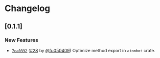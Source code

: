 # Changelog

## \[0.1.1]

### New Features

- [`7ea0392`](https://github.com/noctisynth/aionbot/commit/7ea039277a9b90b78a07190dfd1c843cf7662176) ([#28](https://github.com/noctisynth/aionbot/pull/28) by [@fu050409](https://github.com/noctisynth/aionbot/../../fu050409)) Optimize method export in `aionbot` crate.
